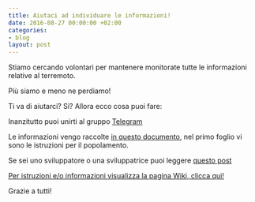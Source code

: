 ```yaml
---
title: Aiutaci ad individuare le informazioni!
date: 2016-08-27 00:00:00 +02:00
categories:
- blog
layout: post
---
```


Stiamo cercando volontari per mantenere monitorate tutte le informazioni relative al terremoto.

Più siamo e meno ne perdiamo!

Ti va di aiutarci? Si? Allora ecco cosa puoi fare:

Inanzitutto puoi unirti al gruppo [Telegram](https://telegram.me/joinchat/BgW6eEBsI3rLKsJk9L7FJg)

Le informazioni vengo raccolte [in questo documento](https://docs.google.com/spreadsheets/d/1-OIq4Cmb-eURusfbAVmaJONSSAqJGh7NB0dTxduwwcg/edit#gid=1997631888), nel primo foglio vi sono le istruzioni per il popolamento.

Se sei uno sviluppatore o una sviluppatrice puoi leggere [questo post](http://terremotocentroitalia.info/2016-08-26-sei-uno-sviluppatore-se-vuoi-aiutaci/)

[Per istruzioni e/o informazioni visualizza la pagina Wiki, clicca qui!](https://github.com/emergenzeHack/terremotocentro/wiki)


Grazie a tutti!